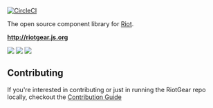 [![CircleCI](https://circleci.com/gh/chriscauley/rg.svg?style=svg)](https://circleci.com/gh/chriscauley/rg)

The open source component library for <a href="http://riotjs.com">Riot</a>.

**http://riotgear.js.org**

<a href="https://www.npmjs.com/package/riotgear"><img src="https://img.shields.io/npm/v/riotgear.svg?style=flat-square"></a>
<a href="https://www.npmjs.com/package/riotgear"><img src="https://img.shields.io/npm/dm/riotgear.svg?style=flat-square"></a>
<a href="https://github.com/RiotGear/rg/blob/master/LICENSE"><img src="https://img.shields.io/npm/l/riotgear.svg?style=flat-square"></a>

## Contributing

If you're interested in contributing or just in running the RiotGear repo locally, checkout the [Contribution Guide](CONTRIBUTING.md)